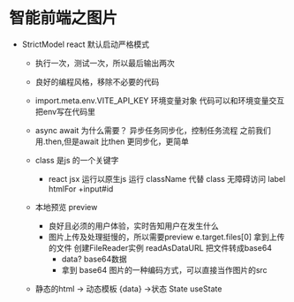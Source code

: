 # 智能前端之图片

- StrictModel react 默认启动严格模式
  - 执行一次，测试一次，所以最后输出两次
  - 良好的编程风格，移除不必要的代码
  - import.meta.env.VITE_API_KEY 环境变量对象
    代码可以和环境变量交互
    把env写在代码里
  - async await
    为什么需要？
    异步任务同步化，控制任务流程
    之前我们用.then,但是await 比then 更同步化，更简单

  - class 是js 的一个关键字
    - react jsx 运行以原生js 运行
    className 代替 class
    无障碍访问 label htmlFor +input#id

  - 本地预览 preview
    - 良好且必须的用户体验，实时告知用户在发生什么
    - 图片上传及处理挺慢的，所以需要preview
      e.target.files[0] 拿到上传的文件
      创建FileReader实例
      readAsDataURL 把文件转成base64
        - data? base64数据
        - 拿到 base64 图片的一种编码方式，可以直接当作图片的src

  - 静态的html -> 动态模板 {data} ->状态 State useState